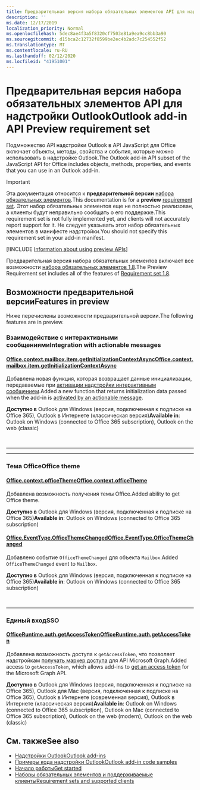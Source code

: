 ```yaml
---
title: Предварительная версия набора обязательных элементов API для надстройки Outlook
description: ''
ms.date: 12/17/2019
localization_priority: Normal
ms.openlocfilehash: 5dec8ae4f3a5f8320cf7503e81a9ea9cc8bb3a90
ms.sourcegitcommit: d15bca2c12732f8599be2ec4b2adc7c254552f52
ms.translationtype: MT
ms.contentlocale: ru-RU
ms.lasthandoff: 02/12/2020
ms.locfileid: "41951001"
---
```

# <a name="outlook-add-in-api-preview-requirement-set"></a><span data-ttu-id="1b686-102">Предварительная версия набора обязательных элементов API для надстройки Outlook</span><span class="sxs-lookup"><span data-stu-id="1b686-102">Outlook add-in API Preview requirement set</span></span>

<span data-ttu-id="1b686-103">Подмножество API надстройки Outlook в API JavaScript для Office включает объекты, методы, свойства и события, которые можно использовать в надстройке Outlook.</span><span class="sxs-lookup"><span data-stu-id="1b686-103">The Outlook add-in API subset of the JavaScript API for Office includes objects, methods, properties, and events that you can use in an Outlook add-in.</span></span>

> [!IMPORTANT]
> <span data-ttu-id="1b686-104">Эта документация относится к **предварительной версии** [набора обязательных элементов](/office/dev/add-ins/reference/requirement-sets/outlook-api-requirement-sets).</span><span class="sxs-lookup"><span data-stu-id="1b686-104">This documentation is for a **preview** [requirement set](/office/dev/add-ins/reference/requirement-sets/outlook-api-requirement-sets).</span></span> <span data-ttu-id="1b686-105">Этот набор обязательных элементов еще не полностью реализован, а клиенты будут неправильно сообщать о его поддержке.</span><span class="sxs-lookup"><span data-stu-id="1b686-105">This requirement set is not fully implemented yet, and clients will not accurately report support for it.</span></span> <span data-ttu-id="1b686-106">Не следует указывать этот набор обязательных элементов в манифесте надстройки.</span><span class="sxs-lookup"><span data-stu-id="1b686-106">You should not specify this requirement set in your add-in manifest.</span></span>

[!INCLUDE [Information about using preview APIs](../../../includes/using-preview-apis-host.md)]

<span data-ttu-id="1b686-107">Предварительная версия набора обязательных элементов включает все возможности [набора обязательных элементов 1.8](../requirement-set-1.8/outlook-requirement-set-1.8.md).</span><span class="sxs-lookup"><span data-stu-id="1b686-107">The Preview Requirement set includes all of the features of [Requirement set 1.8](../requirement-set-1.8/outlook-requirement-set-1.8.md).</span></span>

## <a name="features-in-preview"></a><span data-ttu-id="1b686-108">Возможности предварительной версии</span><span class="sxs-lookup"><span data-stu-id="1b686-108">Features in preview</span></span>

<span data-ttu-id="1b686-109">Ниже перечислены возможности предварительной версии.</span><span class="sxs-lookup"><span data-stu-id="1b686-109">The following features are in preview.</span></span>

### <a name="integration-with-actionable-messages"></a><span data-ttu-id="1b686-110">Взаимодействие с интерактивными сообщениями</span><span class="sxs-lookup"><span data-stu-id="1b686-110">Integration with actionable messages</span></span>

#### <a name="officecontextmailboxitemgetinitializationcontextasyncofficecontextmailboxitemmdmethods"></a>[<span data-ttu-id="1b686-111">Office.context.mailbox.item.getInitializationContextAsync</span><span class="sxs-lookup"><span data-stu-id="1b686-111">Office.context.mailbox.item.getInitializationContextAsync</span></span>](office.context.mailbox.item.md#methods)

<span data-ttu-id="1b686-112">Добавлена новая функция, которая возвращает данные инициализации, передаваемые при [активации надстройки интерактивным сообщением](/outlook/actionable-messages/invoke-add-in-from-actionable-message).</span><span class="sxs-lookup"><span data-stu-id="1b686-112">Added a new function that returns initialization data passed when the add-in is [activated by an actionable message](/outlook/actionable-messages/invoke-add-in-from-actionable-message).</span></span>

<span data-ttu-id="1b686-113">**Доступно в** Outlook для Windows (версия, подключенная к подписке на Office 365), Outlook в Интернете (классическая версия)</span><span class="sxs-lookup"><span data-stu-id="1b686-113">**Available in**: Outlook on Windows (connected to Office 365 subscription), Outlook on the web (classic)</span></span>

<br>

---

---

### <a name="office-theme"></a><span data-ttu-id="1b686-114">Тема Office</span><span class="sxs-lookup"><span data-stu-id="1b686-114">Office theme</span></span>

#### <a name="officecontextofficethemejavascriptapiofficeofficecontextofficetheme"></a>[<span data-ttu-id="1b686-115">Office.context.officeTheme</span><span class="sxs-lookup"><span data-stu-id="1b686-115">Office.context.officeTheme</span></span>](/javascript/api/office/office.context#officetheme)

<span data-ttu-id="1b686-116">Добавлена возможность получения темы Office.</span><span class="sxs-lookup"><span data-stu-id="1b686-116">Added ability to get Office theme.</span></span>

<span data-ttu-id="1b686-117">**Доступно в** Outlook для Windows (версия, подключенная к подписке на Office 365)</span><span class="sxs-lookup"><span data-stu-id="1b686-117">**Available in**: Outlook on Windows (connected to Office 365 subscription)</span></span>

#### <a name="officeeventtypeofficethemechangedjavascriptapiofficeofficeeventtype"></a>[<span data-ttu-id="1b686-118">Office.EventType.OfficeThemeChanged</span><span class="sxs-lookup"><span data-stu-id="1b686-118">Office.EventType.OfficeThemeChanged</span></span>](/javascript/api/office/office.eventtype)

<span data-ttu-id="1b686-119">Добавлено событие `OfficeThemeChanged` для объекта `Mailbox`.</span><span class="sxs-lookup"><span data-stu-id="1b686-119">Added `OfficeThemeChanged` event to `Mailbox`.</span></span>

<span data-ttu-id="1b686-120">**Доступно в** Outlook для Windows (версия, подключенная к подписке на Office 365)</span><span class="sxs-lookup"><span data-stu-id="1b686-120">**Available in**: Outlook on Windows (connected to Office 365 subscription)</span></span>

<br>

---

### <a name="sso"></a><span data-ttu-id="1b686-121">Единый вход</span><span class="sxs-lookup"><span data-stu-id="1b686-121">SSO</span></span>

#### <a name="officeruntimeauthgetaccesstokenofficedevadd-insdevelopsso-in-office-add-inssso-api-reference"></a>[<span data-ttu-id="1b686-122">OfficeRuntime.auth.getAccessToken</span><span class="sxs-lookup"><span data-stu-id="1b686-122">OfficeRuntime.auth.getAccessToken</span></span>](/office/dev/add-ins/develop/sso-in-office-add-ins#sso-api-reference)

<span data-ttu-id="1b686-123">Добавлена возможность доступа к `getAccessToken`, что позволяет надстройкам [получать маркер доступа](/outlook/add-ins/authenticate-a-user-with-an-sso-token) для API Microsoft Graph.</span><span class="sxs-lookup"><span data-stu-id="1b686-123">Added access to `getAccessToken`, which allows add-ins to [get an access token](/outlook/add-ins/authenticate-a-user-with-an-sso-token) for the Microsoft Graph API.</span></span>

<span data-ttu-id="1b686-124">**Доступно в** Outlook для Windows (версия, подключенная к подписке на Office 365), Outlook для Mac (версия, подключенная к подписке на Office 365), Outlook в Интернете (современная версия), Outlook в Интернете (классическая версия)</span><span class="sxs-lookup"><span data-stu-id="1b686-124">**Available in**: Outlook on Windows (connected to Office 365 subscription), Outlook on Mac (connected to Office 365 subscription), Outlook on the web (modern), Outlook on the web (classic)</span></span>

## <a name="see-also"></a><span data-ttu-id="1b686-125">См. также</span><span class="sxs-lookup"><span data-stu-id="1b686-125">See also</span></span>

- [<span data-ttu-id="1b686-126">Надстройки Outlook</span><span class="sxs-lookup"><span data-stu-id="1b686-126">Outlook add-ins</span></span>](/outlook/add-ins/)
- [<span data-ttu-id="1b686-127">Примеры кода надстройки Outlook</span><span class="sxs-lookup"><span data-stu-id="1b686-127">Outlook add-in code samples</span></span>](https://developer.microsoft.com/outlook/gallery/?filterBy=Outlook,Samples,Add-ins)
- [<span data-ttu-id="1b686-128">Начало работы</span><span class="sxs-lookup"><span data-stu-id="1b686-128">Get started</span></span>](/outlook/add-ins/quick-start)
- [<span data-ttu-id="1b686-129">Наборы обязательных элементов и поддерживаемые клиенты</span><span class="sxs-lookup"><span data-stu-id="1b686-129">Requirement sets and supported clients</span></span>](../../requirement-sets/outlook-api-requirement-sets.md)
